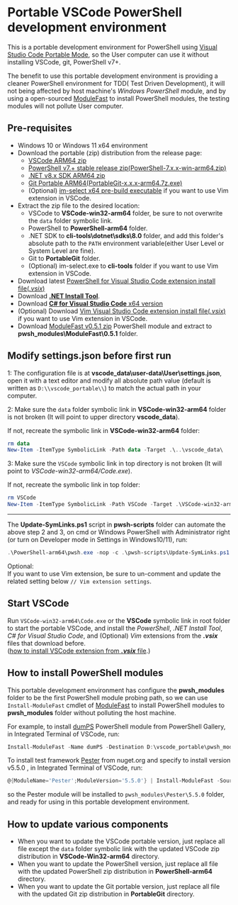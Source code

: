 # Portable VSCode PowerShell development environment

This is a portable development environment for PowerShell using [Visual Studio Code Portable Mode](https://code.visualstudio.com/docs/editor/portable), so the User computer can use it without installing VSCode, git, PowerShell v7+.

The benefit to use this portable development environment is providing a cleaner PowerShell environment for TDD( Test Driven Development), it will not being affected by host machine's *Windows PowerShell* module, and by using a open-sourced [ModuleFast](https://github.com/JustinGrote/ModuleFast) to install PowerShell modules, the testing modules will not pollute User computer.

## Pre-requisites

- Windows 10 or Windows 11 x64 environment
- Download the portable (zip) distribution from the release page:
  - [VSCode ARM64 zip](https://code.visualstudio.com/download)
  - [PowerShell v7.+ stable release zip(PowerShell-7.x.x-win-arm64.zip)](https://github.com/PowerShell/PowerShell/releases/)
  - [.NET v8.x SDK ARM64 zip](https://dotnet.microsoft.com/download/dotnet/8.0)
  - [Git Portable ARM64(PortableGit-x.x.x-arm64.7z.exe)](https://github.com/git-for-windows/git/releases)
  - (Optional) [im-select x64 pre-build executable](https://github.com/daipeihust/im-select/tree/master/win/out/x64) if you want to use Vim extension in VSCode.
- Extract the zip file to the desired location:
  - VSCode to **VSCode-win32-arm64** folder, be sure to not overwrite the `data` folder symbolic link.
  - PowerShell to **PowerShell-arm64** folder.
  - .NET SDK to **cli-tools\dotnet\sdks\8.0** folder, and add this folder's absolute path to the `PATH` environment variable(either User Level or System Level are fine).
  - Git to **PortableGit** folder.
  - (Optional) im-select.exe to **cli-tools** folder if you want to use Vim extension in VSCode.
- Download latest [PowerShell for Visual Studio Code extension install file(*.vsix*)](https://github.com/PowerShell/vscode-powershell/releases/)
- Download [**.NET Install Tool**](https://marketplace.visualstudio.com/items?itemName=ms-dotnettools.vscode-dotnet-runtime).
- Download [**C# for Visual Studio Code** x64 version](https://marketplace.visualstudio.com/items?itemName=ms-dotnettools.csharp)
- (Optional) Download [Vim Visual Studio Code extension install file(*.vsix*)](https://marketplace.visualstudio.com/items?itemName=vscodevim.vim) if you want to use Vim extension in VSCode.
- Download [ModuleFast v0.5.1 zip](https://github.com/JustinGrote/ModuleFast/releases/tag/v0.5.1) PowerShell module and extract to **pwsh_modules\ModuleFast\0.5.1** folder.

## Modify settings.json before first run

1: The configuration file is at  **vscode_data\user-data\User\settings.json**, open it with a text editor and modify all absolute path value (default is written as `D:\\vscode_portable\\`) to match the actual path in your computer.

2: Make sure the `data` folder symbolic link in **VSCode-win32-arm64** folder is not broken (It will point to upper directory **vscode_data**).

If not, recreate the symbolic link in **VSCode-win32-arm64** folder:

```powershell
rm data
New-Item -ItemType SymbolicLink -Path data -Target .\..\vscode_data\
```

3: Make sure the `VSCode` symbolic link in top directory is not broken (It will point to *VSCode-win32-arm64/Code.exe*).

If not, recreate the symbolic link in top folder:

```powershell
rm VSCode
New-Item -ItemType SymbolicLink -Path VSCode -Target .\VSCode-win32-arm64\Code.exe
```

---

The **Update-SymLinks.ps1** script in **pwsh-scripts** folder can automate the above step 2 and 3, on cmd or Windows PowerShell with Administrator right (or turn on Developer mode in Settings in Windows10/11), run:

```powershell
.\PowerShell-arm64\pwsh.exe -nop -c .\pwsh-scripts\Update-SymLinks.ps1 
```

Optional:  
If you want to use Vim extension, be sure to un-comment and update the related setting below `// Vim extension settings`.

## Start VSCode

Run `VSCode-win32-arm64\Code.exe` or the **VSCode** symbolic link in root folder to start the portable VSCode, and install the *PowerShell*, *.NET Install Tool*, *C# for Visual Studio Code*, and (Optional) *Vim* extensions from the ***.vsix*** files that download before.  
([how to install VSCode extension from ***.vsix*** file](https://code.visualstudio.com/docs/editor/extension-marketplace#_install-from-a-vsix).)

## How to install PowerShell modules

This portable development environment has configure the **pwsh_modules** folder to be the first PowerShell module probing path, so we can use `Install-ModuleFast` cmdlet of [ModuleFast](https://github.com/JustinGrote/ModuleFast) to install PowerShell modules to **pwsh_modules** folder without polluting the host machine.

For example, to install [dumPS](https://github.com/deadlydog/PowerShell.dumPS) PowerShell module from PowerShell Gallery, in Integrated Terminal of VSCode, run:

```powershell
Install-ModuleFast -Name dumPS -Destination D:\vscode_portable\pwsh_modules
```

To install test framework [Pester](https://pester.dev/) from nuget.org and specify to install version v5.5.0 , in Integrated Terminal of VSCode, run:

```powershell
@{ModuleName='Pester';ModuleVersion='5.5.0'} | Install-ModuleFast -Source api.nuget.org/v3 -Destination D:\vscode_portable\pwsh_modules
```

so the Pester module will be installed to `pwsh_modules\Pester\5.5.0` folder, and ready for using in this portable development environment.

## How to update various components

- When you want to update the VSCode portable version, just replace all file except the `data` folder symbolic link with the updated VSCode zip distribution in **VSCode-Win32-arm64** directory.
- When you want to update the PowerShell version, just replace all file with the updated PowerShell zip distribution in **PowerShell-arm64** directory.
- When you want to update the Git portable version, just replace all file with the updated Git zip distribution in **PortableGit** directory.
